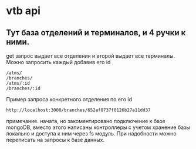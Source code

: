 # vtb api

## Тут база отделений и терминалов, и 4 ручки к ними.

get запрос выдает все отделения и второй выдает все терминалы. Можно запросить каждый добавив его id

```
/atms/
/branches/
/atms/:id
/branches/:id
```

Пример запроса конкретного отделения по его id

```
http://localhost:3000/branches/652af8737f0126b27a11dd37
```

примечание. начата, но закоментировано подключение к базе mongoDB, вместо этого написаны контроллеры с учетом хранение базы локально и доступа к ним через fs модуль. При надобности можно переписать на запросы к базе данных.
